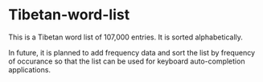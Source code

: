 # Tibetan-word-list

This is a Tibetan word list of 107,000 entries. It is sorted alphabetically. 

In future, it is planned to add frequency data and sort the list by frequency of occurance so that the list can be used for keyboard auto-completion applications.
